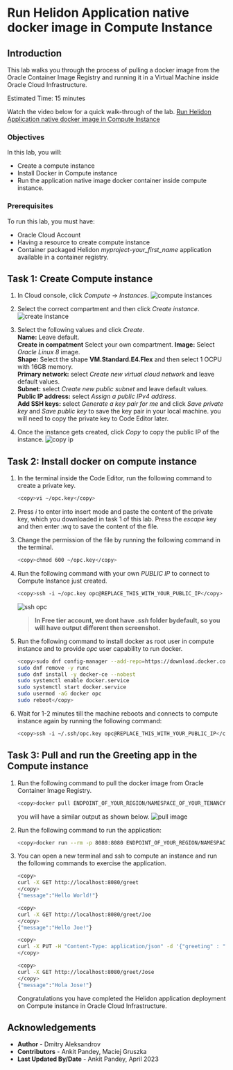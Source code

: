 # Run Helidon Application native docker image in Compute Instance

## Introduction

This lab walks you through the process of pulling a docker image from the Oracle Container Image Registry and running it in a Virtual Machine inside Oracle Cloud Infrastructure.

Estimated Time: 15 minutes

Watch the video below for a quick walk-through of the lab.
[Run Helidon Application native docker image in Compute Instance](videohub:1_dsfd22u5)

### Objectives

In this lab, you will:

* Create a compute instance
* Install Docker in Compute instance
* Run the application native image docker container inside compute instance.

### Prerequisites

To run this lab, you must have:

* Oracle Cloud Account
* Having a resource to create compute instance
* Container packaged Helidon *myproject-your_first_name* application available in a container registry.

## Task 1: Create Compute instance

1. In Cloud console, click *Compute* -> *Instances*.
    ![compute instances](images/compute-instance.png)

2. Select the correct compartment and then click *Create instance*.
    ![create instance](images/create-instance.png)

3. Select the following values and click *Create*.</br>
    **Name:** Leave default.</br>
    **Create in compatment** Select your own compartment.
    **Image:** Select *Oracle Linux 8* image.</br>
    **Shape:** Select the shape **VM.Standard.E4.Flex** and then select 1 OCPU with 16GB memory.</br>
    **Primary network:** select *Create new virtual cloud network* and leave default values.</br>
    **Subnet:** select *Create new public subnet* and leave default values.</br>
    **Public IP address:** select *Assign a public IPv4 address*.</br>
    **Add SSH keys:** select *Generate a key pair for me* and click *Save private key* and *Save public key* to save the key pair in your local machine. you will need to copy the private key to Code Editor later.


4. Once the instance gets created, click *Copy* to copy the public IP of the instance.
    ![copy ip](images/copy-ip.png)

## Task 2: Install docker on compute instance

1. In the terminal inside the Code Editor, run the following command to create a private key.
    ```bash
    <copy>vi ~/opc.key</copy>
    ```

2. Press *i* to enter into insert mode and paste the content of the private key, which you downloaded in task 1 of this lab. Press the *escape* key and then enter *:wq* to save the content of the file.

3. Change the permission of the file by running the following command in the terminal.
    ```bash
    <copy>chmod 600 ~/opc.key</copy>
    ```

4. Run the following command with your own *PUBLIC IP* to connect to Compute Instance just created.
    ```bash
    <copy>ssh -i ~/opc.key opc@REPLACE_THIS_WITH_YOUR_PUBLIC_IP</copy>
    ```
    ![ssh opc](images/ssh-opc.png)
    > **In Free tier account, we dont have *.ssh* folder bydefault, so you will have output  different then screenshot.**

5. Run the following command to install docker as root user in compute instance and to provide *opc* user capability to run docker.
    ```bash
    <copy>sudo dnf config-manager --add-repo=https://download.docker.com/linux/centos/docker-ce.repo
    sudo dnf remove -y runc
    sudo dnf install -y docker-ce --nobest
    sudo systemctl enable docker.service
    sudo systemctl start docker.service
    sudo usermod -aG docker opc
    sudo reboot</copy>
    ```

6. Wait for 1-2 minutes till the machine reboots and connects to compute instance again by running the following command:
    ```bash
    <copy>ssh -i ~/.ssh/opc.key opc@REPLACE_THIS_WITH_YOUR_PUBLIC_IP</copy>
    ```

## Task 3: Pull and run the Greeting app in the Compute instance


1. Run the following command to pull the docker image from Oracle Container Image Registry.
    ```bash
    <copy>docker pull ENDPOINT_OF_YOUR_REGION/NAMESPACE_OF_YOUR_TENANCY/myproject-your_first_name:1.0</copy>
    ```

    you will have a similar output as shown below.
    ![pull image](images/docker-pull.png)

2. Run the following command to run the application:
    ```bash
    <copy>docker run --rm -p 8080:8080 ENDPOINT_OF_YOUR_REGION/NAMESPACE_OF_YOUR_TENANCY/myproject-your_first_name:1.0</copy>
    ```

3. You can open a new terminal and ssh to compute an instance and run the following commands to exercise the application.
    ```bash
    <copy>
    curl -X GET http://localhost:8080/greet
    </copy>
    {"message":"Hello World!"}
    ```

    ```bash
    <copy>
    curl -X GET http://localhost:8080/greet/Joe
    </copy>
    {"message":"Hello Joe!"}
    ```

    ```bash
    <copy>
    curl -X PUT -H "Content-Type: application/json" -d '{"greeting" : "Hola"}' http://localhost:8080/greet/greeting
    </copy>
    ```

    ```bash
    <copy>
    curl -X GET http://localhost:8080/greet/Jose
    </copy>
    {"message":"Hola Jose!"}
    ```

    Congratulations you have completed the Helidon application deployment on Compute instance in Oracle Cloud Infrastructure.


## Acknowledgements

* **Author** -  Dmitry Aleksandrov
* **Contributors** - Ankit Pandey, Maciej Gruszka
* **Last Updated By/Date** - Ankit Pandey, April 2023
